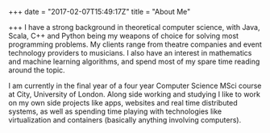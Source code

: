 +++
date = "2017-02-07T15:49:17Z"
title = "About Me"

+++
I have a strong background in theoretical computer science, with Java, Scala, C++ and Python being my weapons of choice for solving most programming problems. My clients range from theatre companies and event technology providers to musicians. I also have an interest in mathematics and machine learning algorithms, and spend most of my spare time reading around the topic.

I am currently in the final year of a four year Computer Science MSci course at City, University of London. Along side working and studying I like to work on my own side projects like apps, websites and real time distributed systems, as well as spending time playing with technologies like virtualization and containers (basically anything involving computers).
